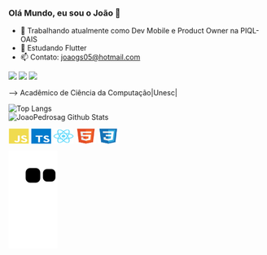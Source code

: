 ### Olá Mundo, eu sou o João 👋

- 🔭 Trabalhando atualmente como Dev Mobile e Product Owner na PIQL-OAIS
- 🌱 Estudando Flutter
- 📫 Contato: joaogs05@hotmail.com

<div> 
  <a href="https://instagram.com/joaopedrosag" target="_blank"><img src="https://img.shields.io/badge/-Instagram-%23E4405F?style=for-the-badge&logo=instagram&logoColor=white" target="_blank"></a>
  <a href = "mailto:saggiorato123@gmail.com"><img src="https://img.shields.io/badge/-Gmail-%23333?style=for-the-badge&logo=gmail&logoColor=white" target="_blank"></a>
  <a href="https://www.linkedin.com/in/joaopedrosag/" target="_blank"><img src="https://img.shields.io/badge/-LinkedIn-%230077B5?style=for-the-badge&logo=linkedin&logoColor=white" target="_blank"></a> 
 
 
</div>



--> Acadêmico de Ciência da Computação|Unesc|



![Top Langs](https://github-readme-stats.vercel.app/api/top-langs/?username=joaopedrosag&theme=dark&layout=compact)
<img align="left" width="450px" alt="JoaoPedrosag Github Stats" src="https://github-readme-stats.vercel.app/api?username=JoaoPedrosag&theme=dark&show_icons=false&hide_border=true" />

</div>
<div style="display: inline_block"><br>
  <img align="center" alt="Joao-Js" height="30" width="40" src="https://raw.githubusercontent.com/devicons/devicon/master/icons/javascript/javascript-plain.svg">
  <img align="center" alt="Joao-Ts" height="30" width="40" src="https://raw.githubusercontent.com/devicons/devicon/master/icons/typescript/typescript-plain.svg">
  <img align="center" alt="Joao-React" height="30" width="40" src="https://raw.githubusercontent.com/devicons/devicon/master/icons/react/react-original.svg">
  <img align="center" alt="Joao-HTML" height="30" width="40" src="https://raw.githubusercontent.com/devicons/devicon/master/icons/html5/html5-original.svg">
  <img align="center" alt="Rafa-CSS" height="30" width="40" src="https://raw.githubusercontent.com/devicons/devicon/master/icons/css3/css3-original.svg">
</div>


![Snake animation](https://github.com/joaopedrosag/joaopedrosag/blob/output/github-contribution-grid-snake.svg)



